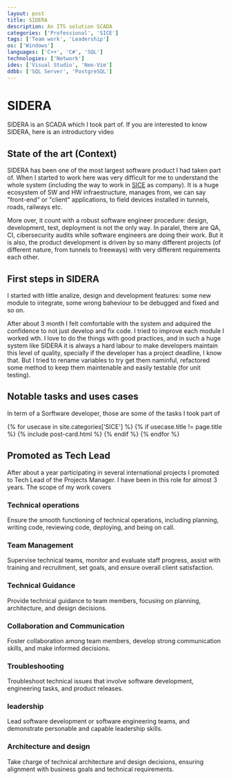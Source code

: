 ```yaml
---
layout: post
title: SIDERA
description: An ITS solution SCADA
categories: ['Professional', 'SICE']
tags: ['Team work', 'Leadership']
os: ['Windows']
languages: ['C++', 'C#', 'SQL']
technologies: ['Network']
ides: ['Visual Studio', 'Neo-Vim']
ddbb: ['SQL Server', 'PostgreSQL']
---
```


# SIDERA
SIDERA is an SCADA which I took part of. If you are interested to know SIDERA, here is an introductory video

## State of the art (Context)
SIDERA has been one of the most largest software product I had taken part of. When I started to work here was very difficult for me to understand the whole system (including the way to work in [SICE](/career/experience/) as company). It is a huge ecosystem of SW and HW infraestructure, manages from, we can say "front-end" or "client" applications, to field devices installed in tunnels, roads, railways etc. 

More over, it count with a robust software engineer procedure: design, development, test, deployment is not the only way. In paralel, there are QA, CI, cibersecurity audits while software engineers are doing their work. But it is also, the product development is driven by so many different projects (of different nature, from tunnels to freeways) with very different requirements each other.

## First steps in SIDERA
I started with little analize, design and development features: some new module to integrate, some wrong baheviour to be debugged and fixed and so on.

After about 3 month I felt comfortable with the system and adquired the confidence to not just develop and fix code. I tried to improve each module I worked wth. I love to do the things with good practices, and in such a huge system like SIDERA it is always a hard labour to make developers maintain this level of quality, specially if the developer has a project deadline, I know that. But I tried to rename variables to try get them naminful, refactored some method to keep them maintenable and easily testable (for unit testing).

## Notable tasks and uses cases
In term of a Sorftware developer, those are some of the tasks I took part of
<div class="posts">
    {% for usecase in site.categories['SICE'] %}
        {% if usecase.title != page.title %}
            {% include post-card.html %}
        {% endif %}
    {% endfor %}
</div>

## Promoted as Tech Lead
After about a year participating in several international projects I promoted to Tech Lead of the Projects Manager. I have been in this role for almost 3 years. The scope of my work covers

### Technical operations
Ensure the smooth functioning of technical operations, including planning, writing code, reviewing code, deploying, and being on call.

### Team Management
Supervise technical teams, monitor and evaluate staff progress, assist with training and recruitment, set goals, and ensure overall client satisfaction.

### Technical Guidance
Provide technical guidance to team members, focusing on planning, architecture, and design decisions.

### Collaboration and Communication
Foster collaboration among team members, develop strong communication skills, and make informed decisions.

### Troubleshooting
Troubleshoot technical issues that involve software development, engineering tasks, and product releases.

### leadership
Lead software development or software engineering teams, and demonstrate personable and capable leadership skills.

### Architecture and design
Take charge of technical architecture and design decisions, ensuring alignment with business goals and technical requirements.

